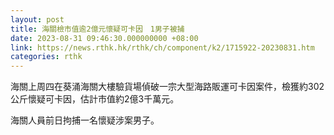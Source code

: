 ```yaml
---
layout: post
title: 海關檢市值逾2億元懷疑可卡因　1男子被捕
date: 2023-08-31 09:46:30.000000000 +08:00
link: https://news.rthk.hk/rthk/ch/component/k2/1715922-20230831.htm
categories: rthk
---
```


海關上周四在葵涌海關大樓驗貨場偵破一宗大型海路販運可卡因案件，檢獲約302公斤懷疑可卡因，估計市值約2億3千萬元。

海關人員前日拘捕一名懷疑涉案男子。
